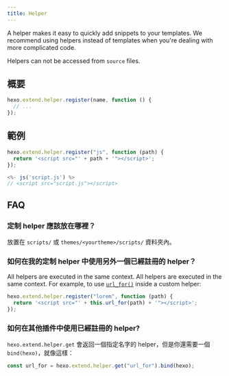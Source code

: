 ```yaml
---
title: Helper
---
```


A helper makes it easy to quickly add snippets to your templates. We recommend using helpers instead of templates when you're dealing with more complicated code.

Helpers can not be accessed from `source` files.

## 概要

```js
hexo.extend.helper.register(name, function () {
  // ...
});
```

## 範例

```js
hexo.extend.helper.register("js", function (path) {
  return '<script src="' + path + '"></script>';
});
```

```js
<%- js('script.js') %>
// <script src="script.js"></script>
```

## FAQ

### 定制 helper 應該放在哪裡？

放置在 `scripts/` 或 `themes/<yourtheme>/scripts/` 資料夾內。

### 如何在我的定制 helper 中使用另外一個已經註冊的 helper？

All helpers are executed in the same context. All helpers are executed in the same context. For example, to use [`url_for()`](/docs/helpers#url-for) inside a custom helper:

```js
hexo.extend.helper.register("lorem", function (path) {
  return '<script src="' + this.url_for(path) + '"></script>';
});
```

### 如何在其他插件中使用已經註冊的 helper?

`hexo.extend.helper.get` 會返回一個指定名字的 helper，但是你還需要一個 `bind(hexo)`，就像這樣：

```js
const url_for = hexo.extend.helper.get("url_for").bind(hexo);
```

